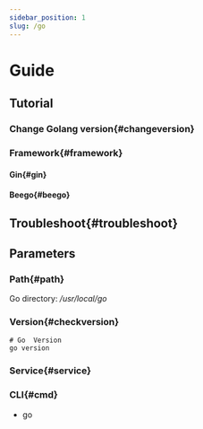 ```yaml
---
sidebar_position: 1
slug: /go
---
```


# Guide

## Tutorial

### Change Golang version{#changeversion}

### Framework{#framework}

#### Gin{#gin}
#### Beego{#beego}

## Troubleshoot{#troubleshoot}

## Parameters

### Path{#path}

Go directory: */usr/local/go*  

### Version{#checkversion}

```shell
# Go  Version
go version
``````

### Service{#service}

### CLI{#cmd}

* go
